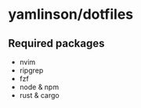 # yamlinson/dotfiles

## Required packages

 - nvim
 - ripgrep
 - fzf
 - node & npm
 - rust & cargo
